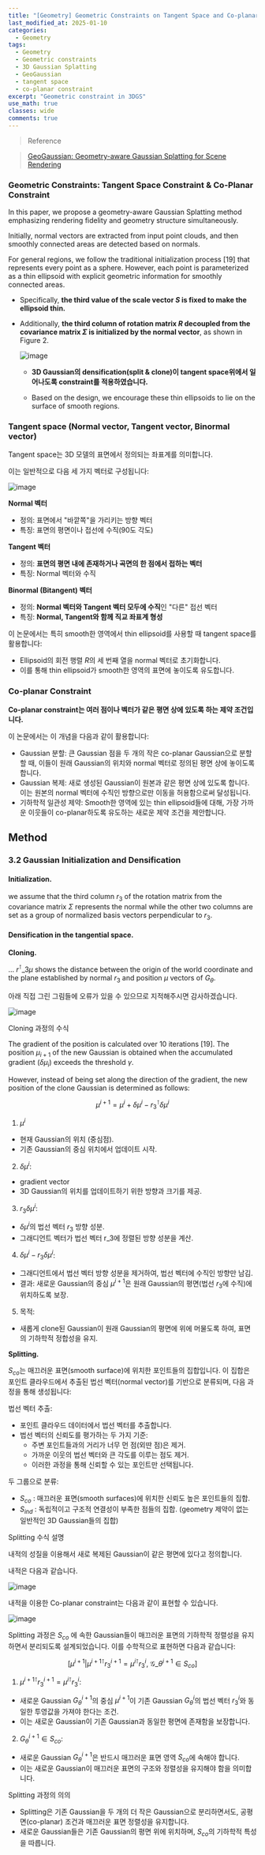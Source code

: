 ```yaml
---
title: "[Geometry] Geometric Constraints on Tangent Space and Co-planar Constraint in 3DGS"
last_modified_at: 2025-01-10
categories:
  - Geometry
tags:
  - Geometry
  - Geometric constraints
  - 3D Gaussian Splatting
  - GeoGaussian
  - tangent space
  - co-planar constraint
excerpt: "Geometric constraint in 3DGS"
use_math: true
classes: wide
comments: true
---
```


> Reference

> [GeoGaussian: Geometry-aware Gaussian Splatting for Scene Rendering](https://arxiv.org/pdf/2403.11324)

### Geometric Constraints: Tangent Space Constraint & Co-Planar Constraint

In this paper, we propose a geometry-aware Gaussian Splatting method emphasizing rendering fidelity and geometry structure simultaneously. 

Initially, normal vectors are extracted from input point clouds, and then smoothly connected areas are detected based on normals. 

For general regions, we follow the traditional initialization process [19] that represents every point as a sphere. However, each point is parameterized as a thin ellipsoid with explicit geometric information for smoothly connected areas. 

- Specifically, **the third value of the scale vector $S$ is fixed to make the ellipsoid thin.**
- Additionally, **the third column of rotation matrix $R$ decoupled from the covariance matrix $\Sigma$ is initialized by the normal vector**, as shown in Figure 2.

  ![image](https://github.com/user-attachments/assets/3c9c2753-0e83-49bf-a03b-c78172070351)

  - **3D Gaussian의 densification(split & clone)이 tangent space위에서 일어나도록 constraint를 적용하였습니다.**

  - Based on the design, we encourage these thin ellipsoids to lie on the surface of smooth regions.

### Tangent space (Normal vector, Tangent vector, Binormal vector)

Tangent space는 3D 모델의 표면에서 정의되는 좌표계를 의미합니다. 

이는 일반적으로 다음 세 가지 벡터로 구성됩니다:

![image](https://github.com/user-attachments/assets/15fffc25-63a1-40e6-94bc-ddbed3fc2d86)

**Normal 벡터**
- 정의: 표면에서 "바깥쪽"을 가리키는 방향 벡터
- 특징: 표면의 평면이나 접선에 수직(90도 각도)

**Tangent 벡터**
- 정의: **표면의 평면 내에 존재하거나 곡면의 한 점에서 접하는 벡터**
- 특징: Normal 벡터와 수직

**Binormal (Bitangent) 벡터**
- 정의: **Normal 벡터와 Tangent 벡터 모두에 수직**인 "다른" 접선 벡터
- 특징: **Normal, Tangent와 함께 직교 좌표계 형성**

이 논문에서는 특히 smooth한 영역에서 thin ellipsoid를 사용할 때 tangent space를 활용합니다:

- Ellipsoid의 회전 행렬 $R$의 세 번째 열을 normal 벡터로 초기화합니다.
- 이를 통해 thin ellipsoid가 smooth한 영역의 표면에 놓이도록 유도합니다.
  
### Co-planar Constraint

**Co-planar constraint는 여러 점이나 벡터가 같은 평면 상에 있도록 하는 제약 조건입니다.**

이 논문에서는 이 개념을 다음과 같이 활용합니다:

- Gaussian 분할: 큰 Gaussian 점을 두 개의 작은 co-planar Gaussian으로 분할할 때, 이들이 원래 Gaussian의 위치와 normal 벡터로 정의된 평면 상에 놓이도록 합니다.
- Gaussian 복제: 새로 생성된 Gaussian이 원본과 같은 평면 상에 있도록 합니다. 이는 원본의 normal 벡터에 수직인 방향으로만 이동을 허용함으로써 달성됩니다.
- 기하학적 일관성 제약: Smooth한 영역에 있는 thin ellipsoid들에 대해, 가장 가까운 이웃들이 co-planar하도록 유도하는 새로운 제약 조건을 제안합니다.

## Method
### 3.2 Gaussian Initialization and Densification

#### Initialization.

we assume that the third column $r_3$ of the rotation matrix from the covariance matrix $\Sigma$ represents the normal while the other two columns are set as a group of normalized basis vectors perpendicular to $r_3$.

#### Densification in the tangential space.

**Cloning.**

... $r^{\intercal}\_3 \mu$ shows the distance between the origin of the world coordinate and the plane established by normal $r_3$ and position $\mu$ vectors of $G_{\theta}$.

아래 직접 그린 그림들에 오류가 있을 수 있으므로 지적해주시면 감사하겠습니다.

![image](https://github.com/user-attachments/assets/61f49e8d-d6f2-4b48-91d4-addd4004ad9e)

Cloning 과정의 수식

The gradient of the position is calculated over 10 iterations [19]. The position $\mu_{i+1}$ of the new Gaussian is obtained when the accumulated gradient ($\delta \mu_i$) exceeds the threshold $\gamma$. 

However, instead of being set along the direction of the gradient, the new position of the clone Gaussian is determined as follows:

$$
\mu^{i+1} = \mu^i + \delta \mu^i - r_3^{\intercal} \delta \mu^i
$$

1. $\mu^i$
- 현재 Gaussian의 위치 (중심점).
- 기존 Gaussian의 중심 위치에서 업데이트 시작.

2. $\delta \mu^i$:
- gradient vector
- 3D Gaussian의 위치를 업데이트하기 위한 방향과 크기를 제공.

3. $r_3 \delta \mu^i$:
- $\delta \mu^i$의 법선 벡터 $r_3$ 방향 성분.
- 그래디언트 벡터가 법선 벡터 r_3에 정렬된 방향 성분을 계산.

4. $\delta \mu^i - r_3 \delta \mu^i$:
- 그래디언트에서 법선 벡터 방향 성분을 제거하여, 법선 벡터에 수직인 방향만 남김.
- 결과: 새로운 Gaussian의 중심 $\mu^{i+1}$은 원래 Gaussian의 평면(법선 $r_3$에 수직)에 위치하도록 보장.

5. 목적:
- 새롭게 clone된 Gaussian이 원래 Gaussian의 평면에 위에 머물도록 하여, 표면의 기하학적 정합성을 유지.  

**Splitting.**

$S_{co}$는 매끄러운 표면(smooth surface)에 위치한 포인트들의 집합입니다. 이 집합은 포인트 클라우드에서 추출된 법선 벡터(normal vector)를 기반으로 분류되며, 다음 과정을 통해 생성됩니다:

법선 벡터 추출:
- 포인트 클라우드 데이터에서 법선 벡터를 추출합니다.
- 법선 벡터의 신뢰도를 평가하는 두 가지 기준:
  - 주변 포인트들과의 거리가 너무 먼 점(외딴 점)은 제거.
  - 가까운 이웃의 법선 벡터와 큰 각도를 이루는 점도 제거.
  - 이러한 과정을 통해 신뢰할 수 있는 포인트만 선택됩니다.

두 그룹으로 분류:

- $S_{co}$ : 매끄러운 표면(smooth surfaces)에 위치한 신뢰도 높은 포인트들의 집합.
- $S_{ind}$ : 독립적이고 구조적 연결성이 부족한 점들의 집합. (geometry 제약이 없는 일반적인 3D Gaussian들의 집합)

Splitting 수식 설명

내적의 성질을 이용해서 새로 복제된 Gaussian이 같은 평면에 있다고 정의합니다. 

내적은 다음과 같습니다.

![image](https://github.com/user-attachments/assets/c72a10a9-3628-4478-b448-6501b221d9dd)

내적을 이용한 Co-planar constraint는 다음과 같이 표현할 수 있습니다.

![image](https://github.com/user-attachments/assets/e3b23bf1-c67e-4afe-b1f9-182c73d8f38e)

Splitting 과정은 $S_{co}$ 에 속한 Gaussian들이 매끄러운 표면의 기하학적 정렬성을 유지하면서 분리되도록 설계되었습니다. 이를 수학적으로 표현하면 다음과 같습니다:

$$
[\mu^{i+1} | \mu^{i+1 \intercal} r_3^{i+1} = \mu^{i \intercal}r_3^i, \ \mathcal{G}\_{\theta}^{i+1} \in S_{co}]
$$

1. $\mu^{i+1 \intercal}r_3^{i+1} = \mu^{i \intercal}r_3^i$:
- 새로운 Gaussian $G_{\theta}^{i+1}$의 중심 $\mu^{i+1}$이 기존 Gaussian $G_{\theta}^i$의 법선 벡터 $r_3^i$와 동일한 투영값을 가져야 한다는 조건.
- 이는 새로운 Gaussian이 기존 Gaussian과 동일한 평면에 존재함을 보장합니다.

2. $G_{\theta}^{i+1} \in S_{co}$:
- 새로운 Gaussian $G_{\theta}^{i+1}$은 반드시 매끄러운 표면 영역 $S_{co}$에 속해야 합니다.
- 이는 새로운 Gaussian이 매끄러운 표면의 구조와 정렬성을 유지해야 함을 의미합니다.

Splitting 과정의 의의
- Splitting은 기존 Gaussian을 두 개의 더 작은 Gaussian으로 분리하면서도, 공평면(co-planar) 조건과 매끄러운 표면 정렬성을 유지합니다.
- 새로운 Gaussian들은 기존 Gaussian의 평면 위에 위치하며, $S_{co}$의 기하학적 특성을 따릅니다.



